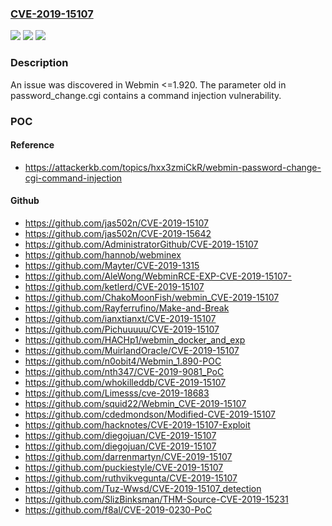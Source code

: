 ### [CVE-2019-15107](https://cve.mitre.org/cgi-bin/cvename.cgi?name=CVE-2019-15107)
![](https://img.shields.io/static/v1?label=Product&message=n%2Fa&color=blue)
![](https://img.shields.io/static/v1?label=Version&message=n%2Fa&color=blue)
![](https://img.shields.io/static/v1?label=Vulnerability&message=n%2Fa&color=brighgreen)

### Description

An issue was discovered in Webmin <=1.920. The parameter old in password_change.cgi contains a command injection vulnerability.

### POC

#### Reference
- https://attackerkb.com/topics/hxx3zmiCkR/webmin-password-change-cgi-command-injection

#### Github
- https://github.com/jas502n/CVE-2019-15107
- https://github.com/jas502n/CVE-2019-15642
- https://github.com/AdministratorGithub/CVE-2019-15107
- https://github.com/hannob/webminex
- https://github.com/Mayter/CVE-2019-1315
- https://github.com/AleWong/WebminRCE-EXP-CVE-2019-15107-
- https://github.com/ketlerd/CVE-2019-15107
- https://github.com/ChakoMoonFish/webmin_CVE-2019-15107
- https://github.com/Rayferrufino/Make-and-Break
- https://github.com/ianxtianxt/CVE-2019-15107
- https://github.com/Pichuuuuu/CVE-2019-15107
- https://github.com/HACHp1/webmin_docker_and_exp
- https://github.com/MuirlandOracle/CVE-2019-15107
- https://github.com/n0obit4/Webmin_1.890-POC
- https://github.com/nth347/CVE-2019-9081_PoC
- https://github.com/whokilleddb/CVE-2019-15107
- https://github.com/Limesss/cve-2019-18683
- https://github.com/squid22/Webmin_CVE-2019-15107
- https://github.com/cdedmondson/Modified-CVE-2019-15107
- https://github.com/hacknotes/CVE-2019-15107-Exploit
- https://github.com/diegojuan/CVE-2019-15107
- https://github.com/diegojuan/CVE-2019-15107
- https://github.com/darrenmartyn/CVE-2019-15107
- https://github.com/puckiestyle/CVE-2019-15107
- https://github.com/ruthvikvegunta/CVE-2019-15107
- https://github.com/Tuz-Wwsd/CVE-2019-15107_detection
- https://github.com/SlizBinksman/THM-Source-CVE-2019-15231
- https://github.com/f8al/CVE-2019-0230-PoC

